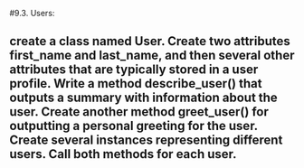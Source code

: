 #9.3. Users:
## create a class named User. Create two attributes first_name and last_name, and then several other attributes that are typically stored in a user profile. Write a method describe_user() that outputs a summary with information about the user. Create another method greet_user() for outputting a personal greeting for the user. Create several instances representing different users. Call both methods for each user.
